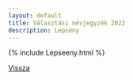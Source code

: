 ```yaml
---
layout: default
title: Választási névjegyzék 2022
description: Lepsény
---
```


{% include Lepseeny.html %}

[Vissza](./)
